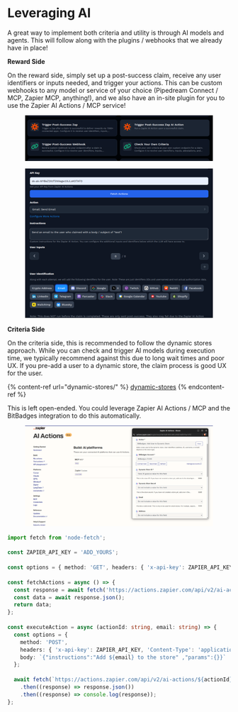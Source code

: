 # Leveraging AI

A great way to implement both criteria and utility is through AI models and agents. This will follow along with the plugins / webhooks that we already have in place!

**Reward Side**

On the reward side, simply set up a post-success claim, receive any user identifiers or inputs needed, and trigger your actions. This can be custom webhooks to any model or service of your choice (Pipedream Connect / MCP, Zapier MCP, anything!), and we also have an in-site plugin for you to use the Zapier AI Actions / MCP service!

<figure><img src="../../.gitbook/assets/image (1) (1).png" alt=""><figcaption></figcaption></figure>

<figure><img src="../../.gitbook/assets/image (2).png" alt=""><figcaption></figcaption></figure>

**Criteria Side**

On the criteria side, this is recommended to follow the dynamic stores approach. While you can check and trigger AI models during execution time, we typically recommend against this due to long wait times and poor UX. If you pre-add a user to a dynamic store, the claim process is good UX for the user.

{% content-ref url="dynamic-stores/" %}
[dynamic-stores](dynamic-stores/)
{% endcontent-ref %}

This is left open-ended. You could leverage Zapier AI Actions / MCP and the BitBadges integration to do this automatically.

<figure><img src="../../.gitbook/assets/image (3).png" alt=""><figcaption></figcaption></figure>

```typescript
import fetch from 'node-fetch';

const ZAPIER_API_KEY = 'ADD_YOURS';

const options = { method: 'GET', headers: { 'x-api-key': ZAPIER_API_KEY } };

const fetchActions = async () => {
  const response = await fetch('https://actions.zapier.com/api/v2/ai-actions/', options);
  const data = await response.json();
  return data;
};

const executeAction = async (actionId: string, email: string) => {
  const options = {
    method: 'POST',
    headers: { 'x-api-key': ZAPIER_API_KEY, 'Content-Type': 'application/json' },
    body: `{"instructions":"Add ${email} to the store" ,"params":{}}`
  };

  await fetch(`https://actions.zapier.com/api/v2/ai-actions/${actionId}/execute/`, options)
    .then((response) => response.json())
    .then((response) => console.log(response));
};
```
